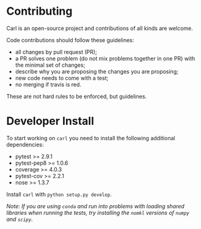 # Contributing

Carl is an open-source project and contributions of all kinds
are welcome.

Code contributions should follow these guidelines:

* all changes by pull request (PR);
* a PR solves one problem (do not mix problems together in one PR) with the
  minimal set of changes;
* describe why you are proposing the changes you are proposing;
* new code needs to come with a test;
* no merging if travis is red.

These are not hard rules to be enforced, but guidelines.


# Developer Install

To start working on `carl` you need to install the following additional
dependencies:

* pytest >= 2.9.1
* pytest-pep8 >= 1.0.6
* coverage >= 4.0.3
* pytest-cov >= 2.2.1
* nose >= 1.3.7

Install `carl` with `python setup.py develop`.

_Note: If you are using `conda` and run into problems with loading shared
libraries when running the tests, try installing the `nomkl` versions of
`numpy` and `scipy`._
